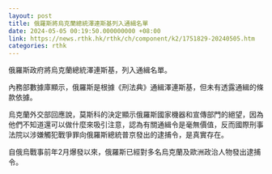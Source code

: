 ```yaml
---
layout: post
title: 俄羅斯將烏克蘭總統澤連斯基列入通緝名單
date: 2024-05-05 00:19:50.000000000 +08:00
link: https://news.rthk.hk/rthk/ch/component/k2/1751829-20240505.htm
categories: rthk
---
```


俄羅斯政府將烏克蘭總統澤連斯基，列入通緝名單。

內務部數據庫顯示，俄羅斯是根據《刑法典》通緝澤連斯基，但未有透露通緝的條款依據。

烏克蘭外交部回應說，莫斯科的決定顯示俄羅斯國家機器和宣傳部門的絕望，因為他們不知道還可以做什麼來吸引注意，認為有關通緝令是毫無價值，反而國際刑事法院以涉嫌觸犯戰爭罪向俄羅斯總統普京發出的逮捕令，是真實存在。 

自俄烏戰事前年2月爆發以來，俄羅斯已經對多名烏克蘭及歐洲政治人物發出逮捕令。
